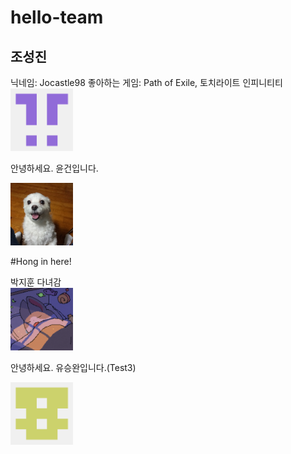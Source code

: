 # hello-team


## 조성진 
닉네임: Jocastle98
좋아하는 게임: Path of Exile, 토치라이트 인피니티티
<img src ="./Image/Profile_Jocastle.png" width ="100" height="100">

안녕하세요. 윤건입니다.

<img src="./Image/YoonGunProfile.jpg" width = "100" height = "100">

#Hong in here!


박지훈 다녀감  
[<img src="./Image/Profile_Jihoon.png" width = "100" height = "100">](https://github.com/pianoop)

안녕하세요. 유승완입니다.(Test3)

<img src="./Image/Profile_ysw4697.png" width = "100" height = "100">
